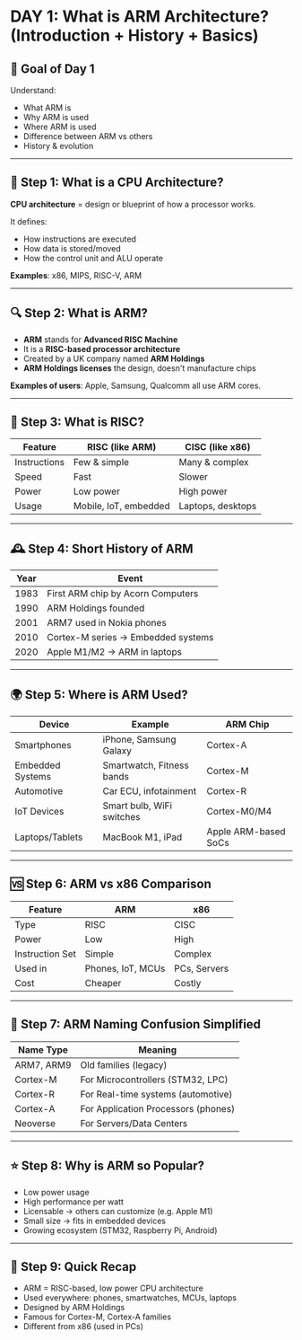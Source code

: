 # DAY 1: What is ARM Architecture? (Introduction + History + Basics)

## 🎯 Goal of Day 1

Understand:

- What ARM is  
- Why ARM is used  
- Where ARM is used  
- Difference between ARM vs others  
- History & evolution  

---

## 🧠 Step 1: What is a CPU Architecture?

**CPU architecture** = design or blueprint of how a processor works.

It defines:

- How instructions are executed  
- How data is stored/moved  
- How the control unit and ALU operate  

**Examples**: x86, MIPS, RISC-V, ARM

---

## 🔍 Step 2: What is ARM?

- **ARM** stands for **Advanced RISC Machine**  
- It is a **RISC-based processor architecture**  
- Created by a UK company named **ARM Holdings**  
- **ARM Holdings licenses** the design, doesn't manufacture chips  

**Examples of users**: Apple, Samsung, Qualcomm all use ARM cores.

---

## 📏 Step 3: What is RISC?

| Feature     | RISC (like ARM)        | CISC (like x86)         |
|-------------|------------------------|--------------------------|
| Instructions| Few & simple           | Many & complex           |
| Speed       | Fast                   | Slower                   |
| Power       | Low power              | High power               |
| Usage       | Mobile, IoT, embedded  | Laptops, desktops        |

---

## 🕰️ Step 4: Short History of ARM

| Year | Event                                   |
|------|-----------------------------------------|
| 1983 | First ARM chip by Acorn Computers       |
| 1990 | ARM Holdings founded                    |
| 2001 | ARM7 used in Nokia phones               |
| 2010 | Cortex-M series → Embedded systems      |
| 2020 | Apple M1/M2 → ARM in laptops            |

---

## 🌍 Step 5: Where is ARM Used?

| Device           | Example                     | ARM Chip            |
|------------------|-----------------------------|----------------------|
| Smartphones      | iPhone, Samsung Galaxy       | Cortex-A             |
| Embedded Systems | Smartwatch, Fitness bands    | Cortex-M             |
| Automotive       | Car ECU, infotainment        | Cortex-R             |
| IoT Devices      | Smart bulb, WiFi switches    | Cortex-M0/M4         |
| Laptops/Tablets  | MacBook M1, iPad             | Apple ARM-based SoCs |

---

## 🆚 Step 6: ARM vs x86 Comparison

| Feature        | ARM              | x86             |
|----------------|------------------|-----------------|
| Type           | RISC             | CISC            |
| Power          | Low              | High            |
| Instruction Set| Simple           | Complex         |
| Used in        | Phones, IoT, MCUs| PCs, Servers    |
| Cost           | Cheaper          | Costly          |

---

## 🧩 Step 7: ARM Naming Confusion Simplified

| Name Type     | Meaning                                  |
|---------------|------------------------------------------|
| ARM7, ARM9    | Old families (legacy)                    |
| Cortex-M      | For Microcontrollers (STM32, LPC)        |
| Cortex-R      | For Real-time systems (automotive)       |
| Cortex-A      | For Application Processors (phones)      |
| Neoverse      | For Servers/Data Centers                 |

---

## ⭐ Step 8: Why is ARM so Popular?

- Low power usage  
- High performance per watt  
- Licensable → others can customize (e.g. Apple M1)  
- Small size → fits in embedded devices  
- Growing ecosystem (STM32, Raspberry Pi, Android)

---

## 🔁 Step 9: Quick Recap

- ARM = RISC-based, low power CPU architecture  
- Used everywhere: phones, smartwatches, MCUs, laptops  
- Designed by ARM Holdings  
- Famous for Cortex-M, Cortex-A families  
- Different from x86 (used in PCs)
